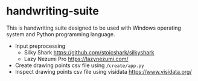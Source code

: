 # handwriting-suite

This is handwriting suite designed to be used with Windows operating system and Python programming language.

- Input preprocessing
  - Silky Shark https://github.com/stoicshark/silkyshark
  - Lazy Nezumi Pro https://lazynezumi.com/
 - Create drawing points csv file using `/create/app.py`
 - Inspect drawing points csv file using visidata https://www.visidata.org/
